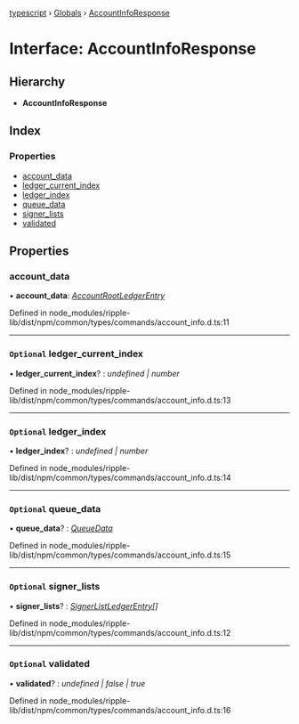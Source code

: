 [typescript](../README.md) › [Globals](../globals.md) › [AccountInfoResponse](accountinforesponse.md)

# Interface: AccountInfoResponse

## Hierarchy

* **AccountInfoResponse**

## Index

### Properties

* [account_data](accountinforesponse.md#account_data)
* [ledger_current_index](accountinforesponse.md#optional-ledger_current_index)
* [ledger_index](accountinforesponse.md#optional-ledger_index)
* [queue_data](accountinforesponse.md#optional-queue_data)
* [signer_lists](accountinforesponse.md#optional-signer_lists)
* [validated](accountinforesponse.md#optional-validated)

## Properties

###  account_data

• **account_data**: *[AccountRootLedgerEntry](accountrootledgerentry.md)*

Defined in node_modules/ripple-lib/dist/npm/common/types/commands/account_info.d.ts:11

___

### `Optional` ledger_current_index

• **ledger_current_index**? : *undefined | number*

Defined in node_modules/ripple-lib/dist/npm/common/types/commands/account_info.d.ts:13

___

### `Optional` ledger_index

• **ledger_index**? : *undefined | number*

Defined in node_modules/ripple-lib/dist/npm/common/types/commands/account_info.d.ts:14

___

### `Optional` queue_data

• **queue_data**? : *[QueueData](queuedata.md)*

Defined in node_modules/ripple-lib/dist/npm/common/types/commands/account_info.d.ts:15

___

### `Optional` signer_lists

• **signer_lists**? : *[SignerListLedgerEntry](signerlistledgerentry.md)[]*

Defined in node_modules/ripple-lib/dist/npm/common/types/commands/account_info.d.ts:12

___

### `Optional` validated

• **validated**? : *undefined | false | true*

Defined in node_modules/ripple-lib/dist/npm/common/types/commands/account_info.d.ts:16
